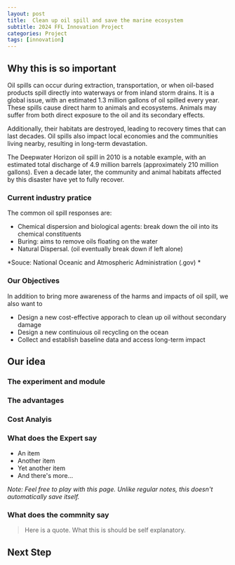 ```yaml
---
layout: post
title:  Clean up oil spill and save the marine ecosystem
subtitle: 2024 FFL Innovation Project
categories: Project
tags: [innovation]
---
```


## Why this is so important

Oil spills can occur during extraction, transportation, or when oil-based products spill directly into waterways or from inland storm drains. It is a global issue, with an estimated 1.3 million gallons of oil spilled every year. These spills cause direct harm to animals and ecosystems. Animals may suffer from both direct exposure to the oil and its secondary effects. 

Additionally, their habitats are destroyed, leading to recovery times that can last decades. Oil spills also impact local economies and the communities living nearby, resulting in long-term devastation. 

The Deepwater Horizon oil spill in 2010 is a notable example, with an estimated total discharge of 4.9 million barrels (approximately 210 million gallons). Even a decade later, the community and animal habitats affected by this disaster have yet to fully recover.

### Current industry pratice
The common oil spill responses are:

* Chemical dispersion and biological agents:  break down the oil into its chemical constituents
* Buring: aims to remove oils floating on the water
* Natural Dispersal. (oil eventually break down if left alone)

*Souce: National Oceanic and Atmospheric Administration (.gov) *

### Our Objectives

In addition to bring more awareness of the harms and impacts of oil spill, we also want to 

* Design a new cost-effective apporach to clean up oil without secondary damage 
* Design a new continuious oil recycling on the ocean
* Collect and establish baseline data and access long-term impact

## Our idea






### The experiment and module

### The advantages

### Cost Analyis

### What does the Expert say
* An item
* Another item
* Yet another item
* And there's more...

*Note: Feel free to play with this page. Unlike regular notes, this doesn't automatically save itself.*

### What does the commnity say

> Here is a quote. What this is should be self explanatory.

## Next Step



